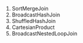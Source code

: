 1. SortMergeJoin
2. BroadcastHashJoin
3. ShuffledHashJoin
4. CartesianProduct
5. BroadcastNestedLoopJoin

